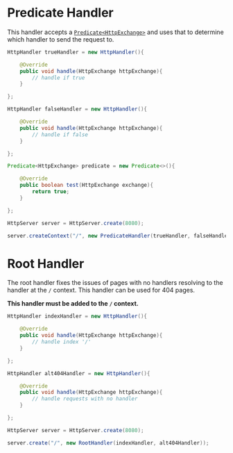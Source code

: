# Predicate Handler

This handler accepts a [`Predicate`](https://docs.oracle.com/en/java/javase/11/docs/api/java.base/java/util/function/Predicate.html)[`<HttpExchange>`](https://docs.oracle.com/en/java/javase/11/docs/api/jdk.httpserver/com/sun/net/httpserver/HttpExchange.html) and uses that to determine which handler to send the request to.

```java
HttpHandler trueHandler = new HttpHandler(){

    @Override
    public void handle(HttpExchange httpExchange){
        // handle if true
    }

};

HttpHandler falseHandler = new HttpHandler(){

    @Override
    public void handle(HttpExchange httpExchange){
        // handle if false
    }

};

Predicate<HttpExchange> predicate = new Predicate<>(){

    @Override
    public boolean test(HttpExchange exchange){
        return true;
    }

};

HttpServer server = HttpServer.create(8080);

server.createContext("/", new PredicateHandler(trueHandler, falseHandler, predicate));
```

<!-- root -->
# Root Handler

The root handler fixes the issues of pages with no handlers resolving to the handler at the `/` context. This handler can be used for 404 pages.

**This handler must be added to the `/` context.**

```java
HttpHandler indexHandler = new HttpHandler(){

    @Override
    public void handle(HttpExchange httpExchange){
        // handle index '/'
    }

};

HttpHandler alt404Handler = new HttpHandler(){

    @Override
    public void handle(HttpExchange httpExchange){
        // handle requests with no handler   
    }

};

HttpServer server = HttpServer.create(8080);

server.create("/", new RootHandler(indexHandler, alt404Handler));

```

